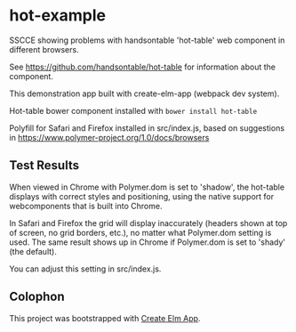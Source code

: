 # hot-example

SSCCE showing problems with handsontable 'hot-table' web component
in different browsers.

See https://github.com/handsontable/hot-table for information about the
component.

This demonstration app built with create-elm-app (webpack dev system).

Hot-table bower component installed with `bower install hot-table`

Polyfill for Safari and Firefox installed in src/index.js, based on
suggestions in https://www.polymer-project.org/1.0/docs/browsers


## Test Results

When viewed in Chrome with Polymer.dom is set to 'shadow',
the hot-table displays with correct styles and positioning, using the
native support for webcomponents that is built into Chrome.

In Safari and Firefox the grid will display inaccurately
(headers shown at top of screen, no grid borders, etc.), no matter what
Polymer.dom setting is used.  The same result shows up in Chrome
if Polymer.dom is set to 'shady' (the default).

You can adjust this setting in src/index.js.


## Colophon

This project was bootstrapped with [Create Elm App](https://github.com/halfzebra/create-elm-app).
